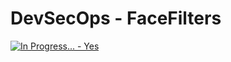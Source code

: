 # DevSecOps - FaceFilters

[![In Progress... - Yes](https://img.shields.io/badge/In_Progress...-Yes-2ea44f)](https://)
